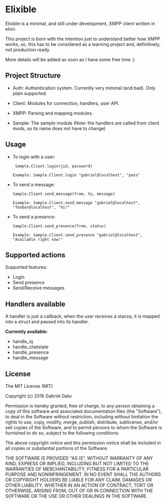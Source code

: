 # Elixible

Elixible is a minimal, and still under development, XMPP client written in elixir.

This project is born with the intention just to understand better how XMPP works, so, this has to be considered as a learning project and, definitively, not production ready.

More details will be added as soon as I have some free time :)

## Project Structure

- Auth: Authentication system. Currently very minimal (and bad). Only plain supported.

- Client: Modules for connection, handlers, user API.

- XMPP: Parsing and mapping modules.

- Sample: The sample module (Note: the handlers are called from client mods, so its name does not have to change)

## Usage

- To login with a user:
  ```
   Sample.Client.login(jid, password)

  Example: Sample.Client.login "gabriel@localhost", "pass"
   ```

- To send a message:
  ```
  Sample.Client.send_message(from, to, message)

  Example: Sample.Client.send_message "gabriel@localhost", "foobar@localhost", "hi!"
  ```

- To send a presence:
  ```
  Sample.Client.send_presence(from, status)

  Example: Sample.Client.send_presence "gabriel@localhost", "Available right now!"
  ```

## Supported actions

Supported features:

- Login
- Send presence
- Send/Receive messages

## Handlers available

A handler is just a callback, when the user receives a stanza, it is mapped into a struct and passed into its handler.

**Currently available:**

- handle_iq
- handle_chatstate
- handle_presence
- handle_message

## License

The MIT License (MIT)

Copyright (c) 2016 Gabriel Gatu

Permission is hereby granted, free of charge, to any person obtaining a copy
of this software and associated documentation files (the "Software"), to deal
in the Software without restriction, including without limitation the rights
to use, copy, modify, merge, publish, distribute, sublicense, and/or sell
copies of the Software, and to permit persons to whom the Software is
furnished to do so, subject to the following conditions:

The above copyright notice and this permission notice shall be included in all
copies or substantial portions of the Software.

THE SOFTWARE IS PROVIDED "AS IS", WITHOUT WARRANTY OF ANY KIND, EXPRESS OR
IMPLIED, INCLUDING BUT NOT LIMITED TO THE WARRANTIES OF MERCHANTABILITY,
FITNESS FOR A PARTICULAR PURPOSE AND NONINFRINGEMENT. IN NO EVENT SHALL THE
AUTHORS OR COPYRIGHT HOLDERS BE LIABLE FOR ANY CLAIM, DAMAGES OR OTHER
LIABILITY, WHETHER IN AN ACTION OF CONTRACT, TORT OR OTHERWISE, ARISING FROM,
OUT OF OR IN CONNECTION WITH THE SOFTWARE OR THE USE OR OTHER DEALINGS IN THE
SOFTWARE.
